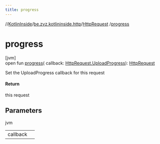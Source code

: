 ```yaml
---
title: progress
---
```

//[KotlinInside](../../../index.html)/[be.zvz.kotlininside.http](../index.html)/[HttpRequest](index.html)
/[progress](progress.html)

# progress

[jvm]\
open fun [progress](progress.html)(
callback: [HttpRequest.UploadProgress](-upload-progress/index.html)): [HttpRequest](index.html)

Set the UploadProgress callback for this request

#### Return

this request

## Parameters

jvm

| | |
|---|---|
| callback |  |




